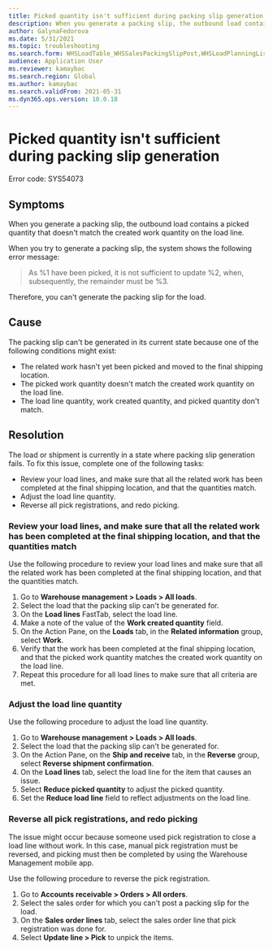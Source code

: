 ```yaml
---
title: Picked quantity isn't sufficient during packing slip generation
description: When you generate a packing slip, the outbound load contains a picked quantity that doesn't match the created work quantity on the load line.
author: GalynaFedorova
ms.date: 5/31/2021
ms.topic: troubleshooting
ms.search.form: WHSLoadTable_WHSSalesPackingSlipPost,WHSLoadPlanningListPage_WHSSalesPackingSlipPost,WHSLoadPlanningWorkbench_WHSSalesPackingSlipPost
audience: Application User
ms.reviewer: kamaybac
ms.search.region: Global
ms.author: kamaybac
ms.search.validFrom: 2021-05-31
ms.dyn365.ops.version: 10.0.18
---
```


# Picked quantity isn't sufficient during packing slip generation

Error code: SYS54073

## Symptoms

When you generate a packing slip, the outbound load contains a picked quantity that doesn't match the created work quantity on the load line.

When you try to generate a packing slip, the system shows the following error message:

> As %1 have been picked, it is not sufficient to update %2, when, subsequently, the remainder must be %3.

Therefore, you can't generate the packing slip for the load.

## Cause

The packing slip can't be generated in its current state because one of the following conditions might exist:

- The related work hasn't yet been picked and moved to the final shipping location.
- The picked work quantity doesn't match the created work quantity on the load line.
- The load line quantity, work created quantity, and picked quantity don't match.

## Resolution

The load or shipment is currently in a state where packing slip generation fails. To fix this issue, complete one of the following tasks:

- Review your load lines, and make sure that all the related work has been completed at the final shipping location, and that the quantities match.
- Adjust the load line quantity.
- Reverse all pick registrations, and redo picking.

### Review your load lines, and make sure that all the related work has been completed at the final shipping location, and that the quantities match

Use the following procedure to review your load lines and make sure that all the related work has been completed at the final shipping location, and that the quantities match.

1. Go to **Warehouse management \> Loads \> All loads**.
1. Select the load that the packing slip can't be generated for.
1. On the **Load lines** FastTab, select the load line.
1. Make a note of the value of the **Work created quantity** field.
1. On the Action Pane, on the **Loads** tab, in the **Related information** group, select **Work**.
1. Verify that the work has been completed at the final shipping location, and that the picked work quantity matches the created work quantity on the load line.
1. Repeat this procedure for all load lines to make sure that all criteria are met.

### Adjust the load line quantity

Use the following procedure to adjust the load line quantity.

1. Go to **Warehouse management \> Loads \> All loads**.
1. Select the load that the packing slip can't be generated for.
1. On the Action Pane, on the **Ship and receive** tab, in the **Reverse** group, select **Reverse shipment confirmation**.
1. On the **Load lines** tab, select the load line for the item that causes an issue.
1. Select **Reduce picked quantity** to adjust the picked quantity.
1. Set the **Reduce load line** field to reflect adjustments on the load line.

### Reverse all pick registrations, and redo picking

The issue might occur because someone used pick registration to close a load line without work. In this case, manual pick registration must be reversed, and picking must then be completed by using the Warehouse Management mobile app.

Use the following procedure to reverse the pick registration.

1. Go to **Accounts receivable \> Orders \> All orders**.
1. Select the sales order for which you can't post a packing slip for the load.
1. On the **Sales order lines** tab, select the sales order line that pick registration was done for.
1. Select **Update line \> Pick** to unpick the items.
